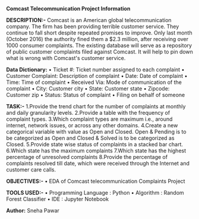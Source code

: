 **Comcast Telecommunication Project Information**

**DESCRIPTION:-**
Comcast is an American global telecommunication company. The firm has been providing terrible customer service. They continue to fall short despite repeated promises to improve. Only last month (October 2016) the authority fined them a $2.3 million, after receiving over 1000 consumer complaints. The existing database will serve as a repository of public customer complaints filed against Comcast. It will help to pin down what is wrong with Comcast's customer service.

**Data Dictionary:**
• Ticket #: Ticket number assigned to each complaint
• Customer Complaint: Description of complaint
• Date: Date of complaint
• Time: Time of complaint
• Received Via: Mode of communication of the complaint
• City: Customer city
• State: Customer state
• Zipcode: Customer zip
• Status: Status of complaint
• Filing on behalf of someone

**TASK:-**
1.Provide the trend chart for the number of complaints at monthly and daily granularity levels.
2.Provide a table with the frequency of complaint types.
3.Which complaint types are maximum i.e., around internet, network issues, or across any other domains.
4.Create a new categorical variable with value as Open and Closed. Open & Pending is to be categorized as Open and Closed & Solved is to be categorized as Closed.
5.Provide state wise status of complaints in a stacked bar chart.
6.Which state has the maximum complaints
7.Which state has the highest percentage of unresolved complaints
8.Provide the percentage of complaints resolved till date, which were received through the Internet and customer care calls.

**OBJECTIVES:-**
• EDA of Comcast telecommunication Complaints Project

**TOOLS USED:-**
• Programming Language : Python
• Algorithm : Random Forest Classifier
• IDE : Jupyter Notebook

**Author:**
Sneha Pawar
